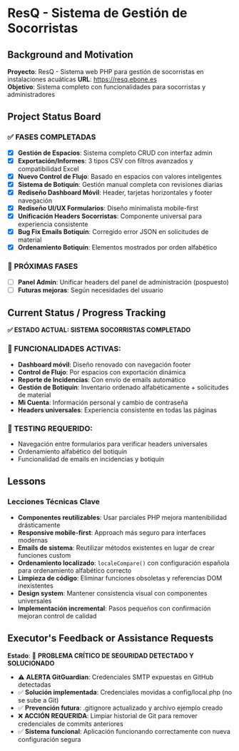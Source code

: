 # ResQ - Sistema de Gestión de Socorristas

## Background and Motivation

**Proyecto**: ResQ - Sistema web PHP para gestión de socorristas en instalaciones acuáticas
**URL**: https://resq.ebone.es  
**Objetivo**: Sistema completo con funcionalidades para socorristas y administradores

## Project Status Board

### ✅ **FASES COMPLETADAS**
- [x] **Gestión de Espacios**: Sistema completo CRUD con interfaz admin
- [x] **Exportación/Informes**: 3 tipos CSV con filtros avanzados y compatibilidad Excel
- [x] **Nuevo Control de Flujo**: Basado en espacios con valores inteligentes
- [x] **Sistema de Botiquín**: Gestión manual completa con revisiones diarias
- [x] **Rediseño Dashboard Móvil**: Header, tarjetas horizontales y footer navegación
- [x] **Rediseño UI/UX Formularios**: Diseño minimalista mobile-first
- [x] **Unificación Headers Socorristas**: Componente universal para experiencia consistente
- [x] **Bug Fix Emails Botiquín**: Corregido error JSON en solicitudes de material
- [x] **Ordenamiento Botiquín**: Elementos mostrados por orden alfabético

### 🔄 **PRÓXIMAS FASES**
- [ ] **Panel Admin**: Unificar headers del panel de administración (pospuesto)
- [ ] **Futuras mejoras**: Según necesidades del usuario

## Current Status / Progress Tracking

**✅ ESTADO ACTUAL: SISTEMA SOCORRISTAS COMPLETADO**

### 🎯 **FUNCIONALIDADES ACTIVAS**:
- **Dashboard móvil**: Diseño renovado con navegación footer
- **Control de Flujo**: Por espacios con exportación dinámica
- **Reporte de Incidencias**: Con envío de emails automático
- **Gestión de Botiquín**: Inventario ordenado alfabéticamente + solicitudes de material
- **Mi Cuenta**: Información personal y cambio de contraseña
- **Headers universales**: Experiencia consistente en todas las páginas

### 🧪 **TESTING REQUERIDO**:
- Navegación entre formularios para verificar headers universales
- Ordenamiento alfabético del botiquín
- Funcionalidad de emails en incidencias y botiquín

## Lessons

### Lecciones Técnicas Clave
- **Componentes reutilizables**: Usar parciales PHP mejora mantenibilidad drásticamente
- **Responsive mobile-first**: Approach más seguro para interfaces modernas
- **Emails de sistema**: Reutilizar métodos existentes en lugar de crear funciones custom
- **Ordenamiento localizado**: `localeCompare()` con configuración española para ordenamiento alfabético correcto
- **Limpieza de código**: Eliminar funciones obsoletas y referencias DOM inexistentes
- **Design system**: Mantener consistencia visual con componentes universales
- **Implementación incremental**: Pasos pequeños con confirmación mejoran control de calidad

## Executor's Feedback or Assistance Requests

**Estado**: 🚨 **PROBLEMA CRÍTICO DE SEGURIDAD DETECTADO Y SOLUCIONADO**
- ⚠️ **ALERTA GitGuardian**: Credenciales SMTP expuestas en GitHub detectadas
- ✅ **Solución implementada**: Credenciales movidas a config/local.php (no se sube a Git)
- ✅ **Prevención futura**: .gitignore actualizado y archivo ejemplo creado
- ❌ **ACCIÓN REQUERIDA**: Limpiar historial de Git para remover credenciales de commits anteriores
- ✅ **Sistema funcional**: Aplicación funcionando correctamente con nueva configuración segura 